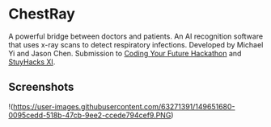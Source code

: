 # ChestRay

A powerful bridge between doctors and patients. An AI recognition software that uses x-ray scans to detect respiratory infections. Developed by Michael Yi and Jason Chen. Submission to [Coding Your Future Hackathon](https://coding-your-future-hackathon.devpost.com/) and [StuyHacks XI](https://stuyhacks-xi.devpost.com/).


## Screenshots

!(https://user-images.githubusercontent.com/63271391/149651680-0095cedd-518b-47cb-9ee2-ccede794cef9.PNG)
